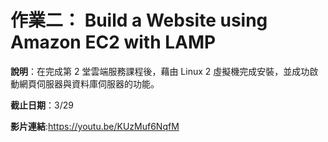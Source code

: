 # 作業二： Build a Website using Amazon EC2 with LAMP

**說明**：在完成第 2 堂雲端服務課程後，藉由 Linux 2 虛擬機完成安裝，並成功啟動網頁伺服器與資料庫伺服器的功能。  

**截止日期**：3/29

**影片連結**:https://youtu.be/KUzMuf6NqfM
